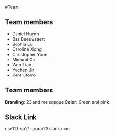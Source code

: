 #Team

## Team members
- Daniel Huynh
- Bas Beeuwsaert
- Sophia Lui
- Caroline Xiong
- Christopher Yoon
- Michael Gu
- Wen Tian 
- Yuchen Jin
- Kent Utomo

## Team members
**Branding**: 23 and me eqsque 
**Color**: Green and pink

## Slack Link
cse110-sp21-group23.slack.com